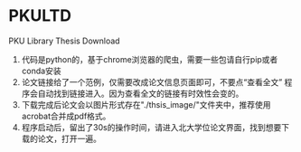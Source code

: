 # PKULTD
PKU  Library Thesis Download

1. 代码是python的，基于chrome浏览器的爬虫，需要一些包请自行pip或者conda安装
2. 论文链接给了一个范例，仅需要改成论文信息页面即可，不要点“查看全文” 程序会自动找到链接进入。因为查看全文的链接有时效性会变的。
3. 下载完成后论文会以图片形式存在"./thsis_image/"文件夹中，推荐使用acrobat合并成pdf格式。
4. 程序启动后，留出了30s的操作时间，请进入北大学位论文界面，找到想要下载的论文，打开一遍。
